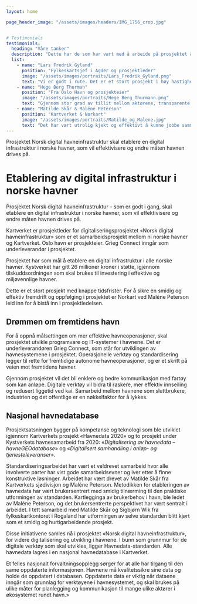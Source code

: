 ```yaml
---
layout: home

page_header_image: "/assets/images/headers/IMG_1756_crop.jpg"


# Testimonials 
testimonials:
  heading: "Våre tanker"
  description: "Dette har de som har vært med å arbeide på prosjektet å si."
  list:
    - name: "Lars Fredrik Gyland"
      position: "Fylkeskartsjef i Agder og prosjektleder"
      image: "/assets/images/portraits/Lars_Fredrik_Gyland.png"
      text: "Vi er godt i rute. Det er et stort prosjekt i høy hastighet! Havnene ser verdien av digitalisering og er engasjerte. De rydder bort alt annet og bidrar godt inn i prosjektarbeidet. Det er unikt. "
    - name: "Hege Berg Thurman"
      position: "Fra Oslo Havn og prosjekteier"
      image: "/assets/images/portraits/Hege_Berg_Thurmann.png"
      text: "Gjennom stor grad av tillit mellom aktørene, transparente prosesser og felles målsetninger- har Norge forutsetninger til å lykkes på en måte som andre nasjoner vil ha utfordringer med å kopiere. Dette initiativet vil ha en stor betydning når det kommer til å styrke konkurransevilkår for nærskipsfarten de neste 3-10 årene."
    - name: "Matilde Skår & Maléne Peterson"
      position: "Kartverket & Norkart"
      image: "/assets/images/portraits/Matilde_og_Malene.jpg"
      text: "Det har vært utrolig kjekt og effektivt å kunne jobbe sammen på en smidig måte, slik at vi raskt kunne ta brukerbehov til UML-modell og verifisere tilbake med brukere og eksperter. Vi har begge lært mye av hverandre underveis og får tilbakemelding om at det har vært en spennende prosess å være med på fra brukerne i prosjektet."
---
```


Prosjektet Norsk digital havneinfrastruktur skal etablere en digital infrastruktur i norske havner, som vil effektivisere og endre måten havnen drives på.

# Etablering av digital infrastruktur i norske havner

Prosjektet Norsk digital havneinfrastruktur – som er godt i gang, skal etablere en digital infrastruktur i norske havner, som vil effektivisere og endre måten havnen drives på.

Kartverket er prosjektleder for digitaliseringsprosjektet «Norsk digital havneinfrastruktur» som er et samarbeidsprosjekt mellom ni norske havner og Kartverket. Oslo havn er prosjekteier. Grieg Connect inngår som underleverandør i prosjektet.

Prosjektet har som mål å etablere en digital infrastruktur i alle norske havner. Kystverket har gitt 26 millioner kroner i støtte, igjennom tilskuddsordningen som skal brukes til investering i effektive og miljøvennlige havner.

Dette er et stort prosjekt med knappe tidsfrister. For å sikre en smidig og effektiv fremdrift og oppfølging i prosjektet er Norkart ved Maléne Peterson leid inn for å bistå inn i prosjektledelsen.

## Drømmen om fremtidens havn

For å oppnå målsettingen om mer effektive havneoperasjoner, skal prosjektet utvikle programvare og IT-systemer i havnene. Det er underleverandøren Grieg Connect, som står for utviklingen av havnesystemene i prosjektet. Operasjonelle verktøy og standardisering legger til rette for fremtidige autonome havneoperasjoner, og er et skritt på veien mot fremtidens havner.

Gjennom prosjektet vil det bli enklere og bedre kommunikasjon med fartøy som kan anløpe. Digitale verktøy vil bidra til raskere, mer effektiv innseiling og redusert liggetid ved kai. Samarbeid mellom havnene som sluttbrukere, industrien og det offentlige er en nøkkelfaktor for å lykkes.

## Nasjonal havnedatabase

Prosjektsatsningen bygger på kompetanse og teknologi som ble utviklet igjennom Kartverkets prosjekt «Havnedata 2020» og to prosjekt under Kystverkets havnesamarbeid fra 2020: «*Digitalisering av havnedata – havneGEOdatabase*» og «*Digitalisert samhandling i anløp- og tjenesteleveranser*».

Standardiseringsarbeidet har vært et veldrevet samarbeid hvor alle involverte parter har vist gode samarbeidsevner og iver etter å finne konstruktive løsninger. Arbeidet har vært drevet av Matilde Skår fra Kartverkets sjødivisjon og Maléne Peterson. Metodikken for etableringen av havnedata har vært brukersentrert med smidig tilnærming til den praktiske utformingen av standarden. Kartlegginga av brukerbehov i havn, ble ledet av Maléne Peterson, og det brukersentrerte perspektivet har vært sentralt i arbeidet. I tett samarbeid med Matilde Skår og Sigbjørn Wik fra fylkeskartkontoret i Rogaland har utformingen av selve standarden blitt kjørt som et smidig og hurtigarbeidende prosjekt.

Disse initiativene samles nå i prosjektet «Norsk digital havneinfrastruktur», for videre digitalisering og utvikling i havnene. I bunn som grunnmur for de digitale verktøy som skal utvikles, ligger Havnedata-standarden. Alle havnedata lagres i en nasjonal havnedatabase i Kartverket.

Et felles nasjonalt forvaltningsopplegg sørger for at alle har tilgang til den same oppdaterte informasjonen. Havnene må kvalitetssikre sine data og holde de oppdatert i databasen. Oppdaterte data er viktig når dataene inngår som grunnlag for verktøyene i havnesystemet, og skal brukes på ulike måter for planlegging og kommunikasjon til mange ulike aktører i økosystemet rundt havn.»
